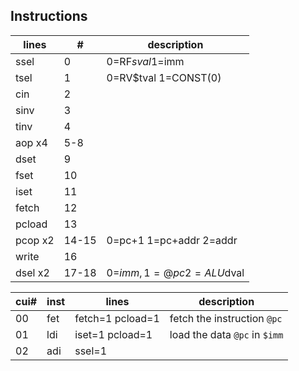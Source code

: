 Instructions
--

lines | # | description
--- | --- | ---
ssel | 0 | 0=RF$sval 1=$imm
tsel | 1 | 0=RV$tval 1=CONST(0)
cin | 2 |
sinv | 3 |
tinv | 4 |
aop x4 | 5-8 |
dset | 9 |
fset | 10 |
iset | 11 |
fetch | 12 |
pcload | 13 |
pcop x2 | 14-15 | 0=pc+1 1=pc+addr 2=addr
write | 16 |
dsel x2 | 17-18 | 0=$imm, 1=@pc 2=ALU$dval

cui# | inst | lines | description
--- | --- | --- | --- 
00 | fet | fetch=1 pcload=1 | fetch the instruction `@pc`
01 | ldi | iset=1 pcload=1 | load the data `@pc` in `$imm`
02 | adi | ssel=1 
